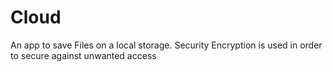 # Cloud
An app to save Files on a local storage. Security Encryption is used in order to secure against unwanted access